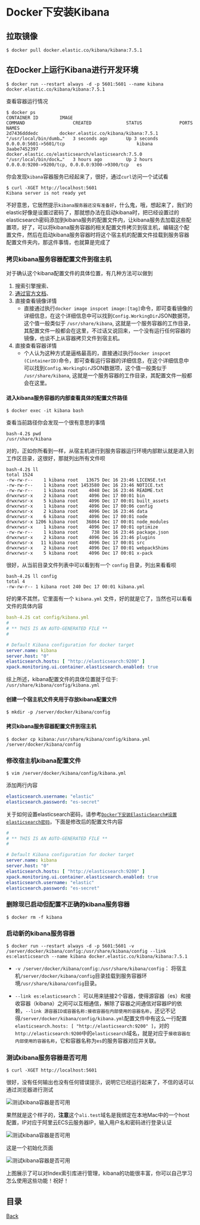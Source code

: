 # Docker下安装Kibana

## 拉取镜像

```shell
$ docker pull docker.elastic.co/kibana/kibana:7.5.1
```

## 在Docker上运行Kibana进行开发环境

```shell
$ docker run --restart always -d -p 5601:5601 --name kibana docker.elastic.co/kibana/kibana:7.5.1
```

查看容器运行情况

```shell
$ docker ps
CONTAINER ID        IMAGE                                                 COMMAND                  CREATED             STATUS              PORTS                                            NAMES
2d7436dddedc        docker.elastic.co/kibana/kibana:7.5.1                 "/usr/local/bin/dumb…"   3 seconds ago       Up 3 seconds        0.0.0.0:5601->5601/tcp                           kibana
3aabe7452397        docker.elastic.co/elasticsearch/elasticsearch:7.5.0   "/usr/local/bin/dock…"   3 hours ago         Up 2 hours          0.0.0.0:9200->9200/tcp, 0.0.0.0:9300->9300/tcp   es
```

你会发现`kibana`容器服务已经起来了，很好，通过`curl`访问一个试试看

```shell
$ curl -XGET http://localhost:5601
Kibana server is not ready yet
```

不好意思，它居然提示`kibana服务器还没有准备好`，什么鬼，哦，想起来了，我们的elastic好像是设置过密码了，那就想办法在启动kibana时，把已经设置过的elasticsearch密码添加到kibana服务的配置文件内，让kibana服务去加载这些配置项，好了，可以将kibana服务容器的相关配置文件拷贝到宿主机，编辑这个配置文件，然后在启动kibana服务容器时将这个宿主机的配置文件挂载到服务容器配置文件夹内，那这件事情，也就算是完成了

### 拷贝kibana服务容器配置文件到宿主机

对于确认这个kibana配置文件的具体位置，有几种方法可以做到

1. 搜索引擎搜索、
2. [通过官方文档](https://www.elastic.co/guide/en/kibana/current/docker.html)、
3. 直接查看镜像详情
    - 直接通过执行`docker image inspcet image:[tag]`命令，即可查看镜像的详细信息，在这个详细信息中可以找到`Config.WorkingDir`JSON数据项，这个值一般类似于 `/usr/share/kibana`, 这就是一个服务容器的工作目录，其配置文件一般都会在这里，不过话又说回来，一个没有运行任何容器的镜像，也谈不上从容器拷贝文件到宿主机。
4. 直接查看容器详情
    - 个人认为这种方式是逼格最高的，直接通过执行`docker inspcet (CintainerID)`命令，即可查看运行容器的详细信息，在这个详细信息中可以找到`Config.WorkingDir`JSON数据项，这个值一般类似于 `/usr/share/kibana`, 这就是一个服务容器的工作目录，其配置文件一般都会在这里。

#### 进入kibana服务容器的内部查看具体的配置文件路径

```shell
$ docker exec -it kibana bash
```

查看当前路径你会发现一个很有意思的事情

```shell
bash-4.2$ pwd
/usr/share/kibana
```

对的，正如你所看到一样，从宿主机进行到服务容器运行环境内部默认就是进入到工作区目录，这很好，那就列出所有文件呗

```shell
bash-4.2$ ll
total 1524
-rw-rw-r--    1 kibana root   13675 Dec 16 23:46 LICENSE.txt
-rw-rw-r--    1 kibana root 1453580 Dec 16 23:46 NOTICE.txt
-rw-rw-r--    1 kibana root    4048 Dec 16 23:46 README.txt
drwxrwsr-x    2 kibana root    4096 Dec 17 00:01 bin
drwxrwsr-x    5 kibana root    4096 Dec 17 00:01 built_assets
drwxrwsr-x    1 kibana root    4096 Dec 17 00:06 config
drwxrwsr-x    2 kibana root    4096 Dec 16 23:46 data
drwxrwsr-x    6 kibana root    4096 Dec 17 00:01 node
drwxrwsr-x 1206 kibana root   36864 Dec 17 00:01 node_modules
drwxrwsr-x    1 kibana root    4096 Dec 17 00:01 optimize
-rw-rw-r--    1 kibana root     738 Dec 16 23:46 package.json
drwxrwsr-x    2 kibana root    4096 Dec 16 23:46 plugins
drwxrwsr-x   11 kibana root    4096 Dec 17 00:01 src
drwxrwsr-x    2 kibana root    4096 Dec 17 00:01 webpackShims
drwxrwsr-x    5 kibana root    4096 Dec 17 00:01 x-pack
```

很好，从当前目录文件列表中可以看到有一个 `config` 目录，列出来看看呗

```shell
bash-4.2$ ll config
total 4
-rw-rw-r-- 1 kibana root 240 Dec 17 00:01 kibana.yml
```

好的果不其然，它里面有一个 `kibana.yml` 文件，好的就是它了，当然也可以看看文件的具体内容

```yaml
bash-4.2$ cat config/kibana.yml 
#
# ** THIS IS AN AUTO-GENERATED FILE **
#

# Default Kibana configuration for docker target
server.name: kibana
server.host: "0"
elasticsearch.hosts: [ "http://elasticsearch:9200" ]
xpack.monitoring.ui.container.elasticsearch.enabled: true
```

综上所述，kibana配置文件的具体位置就于位于: `/usr/share/kibana/config/kibana.yml`

#### 创建一个宿主机文件夹用于存放kibana配置文件

```shell
$ mkdir -p /server/docker/kibana/config
```

#### 拷贝kibana服务容器配置文件到宿主机

```shell
$ docker cp kibana:/usr/share/kibana/config/kibana.yml /server/docker/kibana/config
```

### 修改宿主机kibana配置文件

```shell
$ vim /server/docker/kibana/config/kibana.yml
```

添加两行内容

```yaml
elasticsearch.username: "elastic"
elasticsearch.password: "es-secret"
```

关于如何设置elasticsearch密码，请参考[`Docker下安装ElasticSearch#设置elasticsearch密码`](./docker-install-elasticsearch.md#%E8%AE%BE%E7%BD%AEelasticsearch%E5%AF%86%E7%A0%81)，下面是修改后的配置文件内容

```yaml
#
# ** THIS IS AN AUTO-GENERATED FILE **
#

# Default Kibana configuration for docker target
server.name: kibana
server.host: "0"
elasticsearch.hosts: [ "http://elasticsearch:9200" ]
xpack.monitoring.ui.container.elasticsearch.enabled: true
elasticsearch.username: "elastic"
elasticsearch.password: "es-secret"
```

### 删除现已启动但配置不正确的kibana服务容器

```shell
$ docker rm -f kibana
```

### 启动新的kibana服务容器

```shell
$ docker run --restart always -d -p 5601:5601 -v /server/docker/kibana/config:/usr/share/kibana/config --link es:elasticsearch --name kibana docker.elastic.co/kibana/kibana:7.5.1
```

- `-v /server/docker/kibana/config:/usr/share/kibana/config`： 将宿主机`/server/docker/kibana/config`目录挂载到服务容器环境`/usr/share/kibana/config`目录。

- `--link es:elasticsearch`： 可以用来链接2个容器，使得源容器（es）和接收容器（kibana）之间可以互相通信，解除了容器之间通信对容器IP的依赖，`--link 源容器ID或容器名称:接收容器在内部使用的容器名称`，还记不记得`/server/docker/kibana/config/kibana.yml`配置文件中有这么一行配置`elasticsearch.hosts: [ "http://elasticsearch:9200" ]`，对的`http://elasticsearch:9200`中的`elasticsearch`域名，就是对应于`接收容器在内部使用的容器名称`，它和容器名称为`es`的服务容器对应并关联。

### 测试kibana服务容器是否可用

```shell
$ curl -XGET http://localhost:5601
```

很好，没有任何输出也没有任何错误提示，说明它已经运行起来了，不信的话可以通过浏览器进行测试

![测试kibana容器是否可用](https://lucklit.oss-cn-beijing.aliyuncs.com/written/Snip20191223_111.png)

果然就是这个样子的，**注意**这个`ali.test`域名是我绑定在本地Mac中的一个host配置，IP对应于阿里云ECS云服务器IP，输入用户名和密码进行登录认证

![测试kibana容器是否可用](https://lucklit.oss-cn-beijing.aliyuncs.com/written/Snip20191223_112.png)

这是一个初始化页面

![测试kibana容器是否可用](https://lucklit.oss-cn-beijing.aliyuncs.com/written/Snip20191223_115.png)

上图展示了可以对Index索引库进行管理，kibana的功能很丰富，你可以自己学习怎么使用这些功能！祝好！

## 目录
[Back](../../README.md)




































